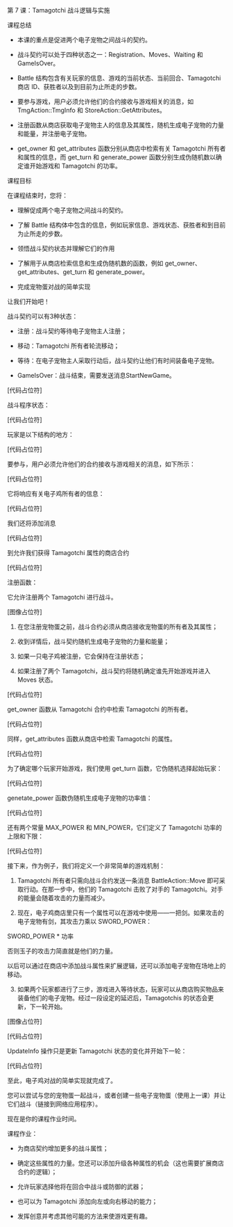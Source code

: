 第 7 课：Tamagotchi 战斗逻辑与实施

课程总结

-   本课的重点是促进两个电子宠物之间战斗的契约。

-   战斗契约可以处于四种状态之一：Registration、Moves、Waiting 和
    GameIsOver。

-   Battle 结构包含有关玩家的信息、游戏的当前状态、当前回合、Tamagotchi
    商店 ID、获胜者以及到目前为止所走的步数。

-   要参与游戏，用户必须允许他们的合约接收与游戏相关的消息，如
    TmgAction::TmgInfo 和 StoreAction::GetAttributes。

-   注册函数从商店获取电子宠物主人的信息及其属性，随机生成电子宠物的力量和能量，并注册电子宠物。

-   get_owner 和 get_attributes 函数分别从商店中检索有关 Tamagotchi
    所有者和属性的信息，而 get_turn 和 generate_power
    函数分别生成伪随机数以确定谁开始游戏和 Tamagotchi 的功率。

课程目标

在课程结束时，您将：

-   理解促成两个电子宠物之间战斗的契约。

-   了解 Battle
    结构体中包含的信息，例如玩家信息、游戏状态、获胜者和到目前为止所走的步数。

-   领悟战斗契约状态并理解它们的作用

-   了解用于从商店检索信息和生成伪随机数的函数，例如
    get_owner、get_attributes、get_turn 和 generate_power。

-   完成宠物蛋对战的简单实现

让我们开始吧！

战斗契约可以有3种状态：

-   注册：战斗契约等待电子宠物主人注册；

-   移动：Tamagotchi 所有者轮流移动；

-   等待：在电子宠物主人采取行动后，战斗契约让他们有时间装备电子宠物。

-   GameIsOver：战斗结束，需要发送消息StartNewGame。

[代码占位符]

战斗程序状态：

[代码占位符]

玩家是以下结构的地方：

[代码占位符]

要参与，用户必须允许他们的合约接收与游戏相关的消息，如下所示：

[代码占位符]

它将响应有关电子鸡所有者的信息：

[代码占位符]

我们还将添加消息

[代码占位符]

到允许我们获得 Tamagotchi 属性的商店合约

[代码占位符]

注册函数：

它允许注册两个 Tamagotchi 进行战斗。

[图像占位符]

1.  在您注册宠物蛋之前，战斗合约必须从商店接收宠物蛋的所有者及其属性；

2.  收到详情后，战斗契约随机生成电子宠物的力量和能量；

3.  如果一只电子鸡被注册，它会保持在注册状态；

4.  如果注册了两个 Tamagotchi，战斗契约将随机确定谁先开始游戏并进入
    Moves 状态。

[代码占位符]

get_owner 函数从 Tamagotchi 合约中检索 Tamagotchi 的所有者。

[代码占位符]

同样，get_attributes 函数从商店中检索 Tamagotchi 的属性。

[代码占位符]

为了确定哪个玩家开始游戏，我们使用 get_turn 函数，它伪随机选择起始玩家：

[代码占位符]

genetate_power 函数伪随机生成电子宠物的功率值：

[代码占位符]

还有两个常量 MAX_POWER 和 MIN_POWER，它们定义了 Tamagotchi
功率的上限和下限：

[代码占位符]

接下来，作为例子，我们将定义一个非常简单的游戏机制：

1.  Tamagotchi 所有者只需向战斗合约发送一条消息 BattleAction::Move
    即可采取行动。在那一步中，他们的 Tamagotchi 击败了对手的
    Tamagotchi。对手的能量会随着攻击的力量而减少。

2.  现在，电子鸡商店里只有一个属性可以在游戏中使用——一把剑。如果攻击的电子宠物有剑，其攻击力乘以
    SWORD_POWER：

SWORD_POWER * 功率

否则玉子的攻击力简直就是他们的力量。

以后可以通过在商店中添加战斗属性来扩展逻辑，还可以添加电子宠物在场地上的移动。

3.  如果两个玩家都进行了三步，游戏进入等待状态，玩家可以从商店购买物品来装备他们的电子宠物。经过一段设定的延迟后，Tamagotchis
    的状态会更新，下一轮开始。

[图像占位符]

[代码占位符]

UpdateInfo 操作只是更新 Tamagotchi 状态的变化并开始下一轮：

[代码占位符]

至此，电子鸡对战的简单实现就完成了。

您可以尝试与您的宠物蛋一起战斗，或者创建一些电子宠物蛋（使用上一课）并让它们战斗（链接到网络应用程序）。

现在是你的课程作业时间。

课程作业：

-   为商店契约增加更多的战斗属性；

-   确定这些属性的力量。您还可以添加升级各种属性的机会（这也需要扩展商店合约的逻辑）；

-   允许玩家选择他将在回合中战斗或防御的武器；

-   也可以为 Tamagotchi 添加向左或向右移动的能力；

-   发挥创意并考虑其他可能的方法来使游戏更有趣。


